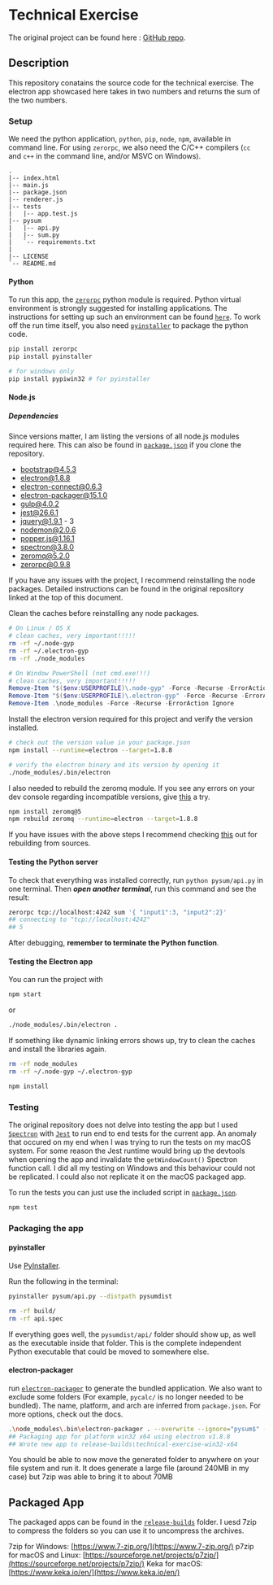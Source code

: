# Technical Exercise

The original project can be found here : [GitHub repo](https://github.com/fyears/electron-python-example).

## Description
This repository conatains the source code for the technical exercise. The electron app showcased here takes in two numbers and returns the sum of the two numbers. 

### Setup
We need the python application, `python`, `pip`, `node`, `npm`, available in command line. For using `zerorpc`, we also need the C/C++ compilers (`cc` and `c++` in the command line, and/or MSVC on Windows).

```text
.
|-- index.html
|-- main.js
|-- package.json
|-- renderer.js
|-- tests
|   |-- app.test.js
|-- pysum
|   |-- api.py
|   |-- sum.py
|   `-- requirements.txt
|
|-- LICENSE
`-- README.md
```

#### Python
To run this app, the [`zerorpc`](https://www.zerorpc.io/) python module is required. Python virtual environment is strongly suggested for installing applications. The instructions for setting up such an environment can be found [`here`](https://docs.python.org/3/tutorial/venv.html).
To work off the run time itself, you also need [`pyinstaller`](https://pyinstaller.readthedocs.io/en/stable/installation.html) to package the python code.

```bash
pip install zerorpc
pip install pyinstaller

# for windows only
pip install pypiwin32 # for pyinstaller
```
#### Node.js
##### Dependencies
Since versions matter, I am listing the versions of all node.js modules required here. This can also be found in [`package.json`](https://github.com/megasanjay/technical_exercise/blob/master/package.json) if you clone the repository. 
- bootstrap@4.5.3
- electron@1.8.8
- electron-connect@0.6.3
- electron-packager@15.1.0
- gulp@4.0.2
- jest@26.6.1
- jquery@1.9.1 - 3
- nodemon@2.0.6
- popper.js@1.16.1
- spectron@3.8.0
- zeromq@5.2.0
- zerorpc@0.9.8

If you have any issues with the project, I recommend reinstalling the node packages. Detailed instructions can be found in the original repository linked at the top of this document.

Clean the caches before reinstalling any node packages.

```bash
# On Linux / OS X
# clean caches, very important!!!!!
rm -rf ~/.node-gyp
rm -rf ~/.electron-gyp
rm -rf ./node_modules
```

```powershell
# On Window PowerShell (not cmd.exe!!!)
# clean caches, very important!!!!!
Remove-Item "$($env:USERPROFILE)\.node-gyp" -Force -Recurse -ErrorAction Ignore
Remove-Item "$($env:USERPROFILE)\.electron-gyp" -Force -Recurse -ErrorAction Ignore
Remove-Item .\node_modules -Force -Recurse -ErrorAction Ignore
```
Install the electron version required for this project and verify the version installed.

```bash
# check out the version value in your package.json
npm install --runtime=electron --target=1.8.8

# verify the electron binary and its version by opening it
./node_modules/.bin/electron
```
I also needed to rebuild the zeromq module. If you see any errors on your dev console regarding incompatible versions, give [this](https://github.com/zeromq/zeromq.js/tree/5.x) a try.

```bash
npm install zeromq@5
npm rebuild zeromq --runtime=electron --target=1.8.8
```

If you have issues with the above steps I recommend checking [this](https://github.com/fyears/electron-python-example/blob/master/README.md#optional-building-from-sources) out for rebuilding from sources.

#### Testing the Python server
To check that everything was installed correctly, run `python pysum/api.py` in one terminal. Then ***open another terminal***, run this command and see the result:

```bash
zerorpc tcp://localhost:4242 sum '{ "input1":3, "input2":2}'
## connecting to "tcp://localhost:4242"
## 5
```

After debugging, **remember to terminate the Python function**.

#### Testing the Electron app

You can run the project with

```bash
npm start
```
or
```bash
./node_modules/.bin/electron .
```

If something like dynamic linking errors shows up, try to clean the caches and install the libraries again.

```bash
rm -rf node_modules
rm -rf ~/.node-gyp ~/.electron-gyp

npm install
```

### Testing

The original repository does not delve into testing the app but I used [`Spectron`](https://www.electronjs.org/spectron) with [`Jest`](https://jestjs.io/docs/en/getting-started) to run end to end tests for the current app. An anomaly that occured on my end when I was trying to run the tests on my macOS system. For some reason the Jest runtime would bring up the devtools when opening the app and invalidate the `getWindowCount()` Spectron function call. I did all my testing on Windows and this behaviour could not be replicated. I could also not replicate it on the macOS packaged app.

To run the tests you can just use the included script in [`package.json`](https://github.com/megasanjay/technical_exercise/blob/master/package.json).
```bash
npm test
```

### Packaging the app
#### pyinstaller
Use [PyInstaller](http://www.pyinstaller.org/).

Run the following in the terminal:

```bash
pyinstaller pysum/api.py --distpath pysumdist

rm -rf build/
rm -rf api.spec
```

If everything goes well, the `pysumdist/api/` folder should show up, as well as the executable inside that folder. This is the complete independent Python executable that could be moved to somewhere else.

#### electron-packager

run [`electron-packager`](https://github.com/electron-userland/electron-packager) to generate the bundled application. We also want to exclude some folders (For example, `pycalc/` is no longer needed to be bundled). The name, platform, and arch are inferred from `package.json`. For more options, check out the docs.

```bash
.\node_modules\.bin\electron-packager . --overwrite --ignore="pysum$" --ignore="\.venv" --prune=true --out=release-builds --version-string.ProductName="Technical Exercise"
## Packaging app for platform win32 x64 using electron v1.8.8
## Wrote new app to release-builds\technical-exercise-win32-x64
```

You should be able to now move the generated folder to anywhere on your file system and run it. It does generate a large file (around 240MB in my case) but 7zip was able to bring it to about 70MB

## Packaged App

The packaged apps can be found in the [`release-builds`](https://github.com/megasanjay/technical_exercise/tree/master/release-builds) folder. I uesd 7zip to compress the folders so you can use it to uncompress the archives.

7zip for Windows: [https://www.7-zip.org/](https://www.7-zip.org/)
p7zip for macOS and Linux: [https://sourceforge.net/projects/p7zip/](https://sourceforge.net/projects/p7zip/)
Keka for macOS: [https://www.keka.io/en/](https://www.keka.io/en/)
